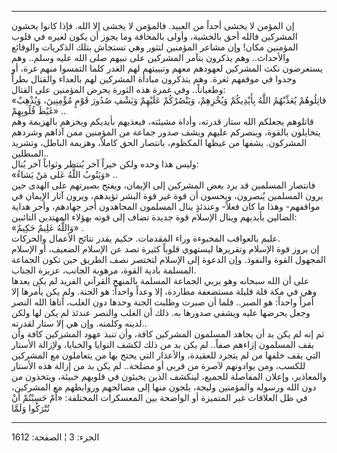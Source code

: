 ------------------------------------------------------------------------

إن المؤمن لا يخشى أحداً من العبيد. فالمؤمن لا يخشى إلا الله. فإذا كانوا
يخشون المشركين فالله أحق بالخشية، وأولى بالمخافة وما يجوز أن يكون لغيره
في قلوب المؤمنين مكان! وإن مشاعر المؤمنين لتثور وهي تستجاش بتلك الذكريات
والوقائع والأحداث.. وهم يذكرون بتآمر المشركين على نبيهم صلى الله عليه
وسلم.. وهم يستعرضون نكث المشركين لعهودهم معهم وتبييتهم لهم الغدر كلما
التمسوا منهم غرة، أو وجدوا في موقفهم ثغرة. وهم يتذكرون مبادأة المشركين
لهم بالعداء والقتال بطراً وطغياناً.. وفي غمرة هذه الثورة يحرض المؤمنين على
القتال:  
«قاتِلُوهُمْ يُعَذِّبْهُمُ اللَّهُ بِأَيْدِيكُمْ وَيُخْزِهِمْ، وَيَنْصُرْكُمْ عَلَيْهِمْ وَيَشْفِ صُدُورَ قَوْمٍ مُؤْمِنِينَ،
وَيُذْهِبْ غَيْظَ قُلُوبِهِمْ» ..  
قاتلوهم يجعلكم الله ستار قدرته، وأداة مشيئته، فيعذبهم بأيديكم ويخزهم
بالهزيمة وهم يتخايلون بالقوة، وينصركم عليهم ويشف صدور جماعة من المؤمنين
ممن آذاهم وشردهم المشركون. يشفها من غيظها المكظوم، بانتصار الحق كاملاً،
وهزيمة الباطل، وتشريد المبطلين..  
وليس هذا وحده ولكن خيراً آخر يُنتظر وثواباً آخر يُنال:  
«وَيَتُوبُ اللَّهُ عَلى مَنْ يَشاءُ» ..  
فانتصار المسلمين قد يرد بعض المشركين إلى الإيمان، ويفتح بصيرتهم على
الهدى حين يرون المسلمين يُنصرون، ويحسون أن قوة غير قوة البشر تؤيدهم،
ويرون آثار الإيمان في مواقفهم- وهذا ما كان فعلاً- وعندئذٍ ينال المسلمون
المجاهدون أجر جهادهم، وأجر هداية الضالين بأيديهم وينال الإسلام قوة جديدة
تضاف إلى قوته بهؤلاء المهتدين التائبين:  
«وَاللَّهُ عَلِيمٌ حَكِيمٌ» .  
عليم بالعواقب المخبوءة وراء المقدمات. حكيم يقدر نتائج الأعمال
والحركات.  
إن بروز قوة الإسلام وتقريرها ليستهوي قلوباً كثيرة تصد عن الإسلام الضعيف،
أو الإسلام المجهول القوة والنفوذ. وإن الدعوة إلى الإسلام لتختصر نصف
الطريق حين تكون الجماعة المسلمة بادية القوة، مرهوبة الجانب، عزيزة
الجناب.  
على أن الله سبحانه وهو يربي الجماعة المسلمة بالمنهج القرآني الفريد لم
يكن يعدها وهي في مكة قلة قليلة مستضعفة مطاردة، إلا وعداً واحداً: هو الجنة.
ولم يكن يأمرها إلا أمراً واحداً: هو الصبر.. فلما أن صبرت وطلبت الجنة وحدها
دون الغلب، آتاها الله النصر وجعل يحرضها عليه ويشفي صدورها به. ذلك أن
الغلب والنصر عندئذ لم يكن لها ولكن لدينه وكلمته. وإن هي إلا ستار
لقدرته..  
ثم إنه لم يكن بد أن يجاهد المسلمون المشركين كافة، وأن تنبذ عهود المشركين
كافة وأن يقف المسلمون إزاءهم صفاً.. لم يكن بد من ذلك لكشف النوايا
والخبايا، ولإزالة الأستار التي يقف خلفها من لم يتجرد للعقيدة، والأعذار
التي يحتج بها من يتعاملون مع المشركين للكسب، ومن يوادونهم لآصرة من قربى
أو مضلحة.. لم يكن بد من إزالة هذه الأستار والمعاذير، وإعلان المفاصلة
للجميع، لينكشف الذين يخبئون في قلوبهم خبيئة، ويتخذون من دون الله ورسوله
والمؤمنين وليجة، يلجون منها إلى مصالحهم وروابطهم مع المشركين، في ظل
العلاقات غير المتميزة أو الواضحة بين المعسكرات المختلفة: «أَمْ حَسِبْتُمْ أَنْ
تُتْرَكُوا وَلَمَّا

------------------------------------------------------------------------

الجزء: 3 ¦ الصفحة: 1612
